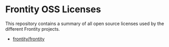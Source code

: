 # Frontity OSS Licenses

This repository contains a summary of all open source licenses used by the different Frontity projects.

- [frontity/frontity](frontity-frontity.html)
